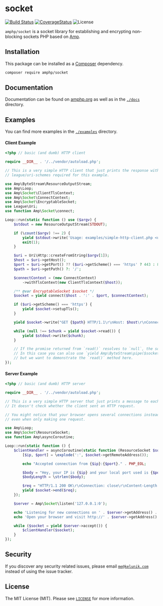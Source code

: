 # socket

[![Build Status](https://img.shields.io/travis/amphp/socket/master.svg?style=flat-square)](https://travis-ci.org/amphp/socket)
[![CoverageStatus](https://img.shields.io/coveralls/amphp/socket/master.svg?style=flat-square)](https://coveralls.io/github/amphp/socket?branch=master)
![License](https://img.shields.io/badge/license-MIT-blue.svg?style=flat-square)

`amphp/socket` is a socket library for establishing and encrypting non-blocking sockets PHP based on [Amp](https://github.com/amphp/amp).

## Installation

This package can be installed as a [Composer](https://getcomposer.org/) dependency.

```bash
composer require amphp/socket
```

## Documentation

Documentation can be found on [amphp.org](https://amphp.org/socket) as well as in the [`./docs`](./docs) directory.

## Examples

You can find more examples in the [`./examples`](./examples) directory.

#### Client Example

```php
<?php // basic (and dumb) HTTP client

require __DIR__ . '/../vendor/autoload.php';

// This is a very simple HTTP client that just prints the response without parsing.
// league/uri-schemes required for this example.

use Amp\ByteStream\ResourceOutputStream;
use Amp\Loop;
use Amp\Socket\ClientTlsContext;
use Amp\Socket\ConnectContext;
use Amp\Socket\EncryptableSocket;
use League\Uri;
use function Amp\Socket\connect;

Loop::run(static function () use ($argv) {
    $stdout = new ResourceOutputStream(STDOUT);

    if (\count($argv) !== 2) {
        yield $stdout->write('Usage: examples/simple-http-client.php <url>' . PHP_EOL);
        exit(1);
    }

    $uri = Uri\Http::createFromString($argv[1]);
    $host = $uri->getHost();
    $port = $uri->getPort() ?? ($uri->getScheme() === 'https' ? 443 : 80);
    $path = $uri->getPath() ?: '/';

    $connectContext = (new ConnectContext)
        ->withTlsContext(new ClientTlsContext($host));

    /** @var EncryptableSocket $socket */
    $socket = yield connect($host . ':' . $port, $connectContext);

    if ($uri->getScheme() === 'https') {
        yield $socket->setupTls();
    }

    yield $socket->write("GET {$path} HTTP/1.1\r\nHost: $host\r\nConnection: close\r\n\r\n");

    while (null !== $chunk = yield $socket->read()) {
        yield $stdout->write($chunk);
    }

    // If the promise returned from `read()` resolves to `null`, the socket closed and we're done.
    // In this case you can also use `yield Amp\ByteStream\pipe($socket, $stdout)` instead,
    // but we want to demonstrate the `read()` method here.
});
```

#### Server Example

```php
<?php // basic (and dumb) HTTP server

require __DIR__ . '/../vendor/autoload.php';

// This is a very simple HTTP server that just prints a message to each client that connects.
// It doesn't check whether the client sent an HTTP request.

// You might notice that your browser opens several connections instead of just one,
// even when only making one request.

use Amp\Loop;
use Amp\Socket\ResourceSocket;
use function Amp\asyncCoroutine;

Loop::run(static function () {
    $clientHandler = asyncCoroutine(static function (ResourceSocket $socket) {
        [$ip, $port] = \explode(':', $socket->getRemoteAddress());

        echo "Accepted connection from {$ip}:{$port}." . PHP_EOL;

        $body = "Hey, your IP is {$ip} and your local port used is {$port}.";
        $bodyLength = \strlen($body);

        $req = "HTTP/1.1 200 OK\r\nConnection: close\r\nContent-Length: {$bodyLength}\r\n\r\n{$body}";
        yield $socket->end($req);
    });

    $server = Amp\Socket\listen('127.0.0.1:0');

    echo 'Listening for new connections on ' . $server->getAddress() . ' ...' . PHP_EOL;
    echo 'Open your browser and visit http://' . $server->getAddress() . '/' . PHP_EOL;

    while ($socket = yield $server->accept()) {
        $clientHandler($socket);
    }
});
```

## Security

If you discover any security related issues, please email [`me@kelunik.com`](mailto:me@kelunik.com) instead of using the issue tracker.

## License

The MIT License (MIT). Please see [`LICENSE`](./LICENSE) for more information.
